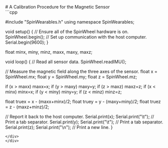 <div class="flex-container"><div class="wide-text">
# A Calibration Procedure for the Magnetic Sensor
</div>
<div class="side-text">
</div>
<div class="code">
```cpp

#include "SpinWearables.h"
using namespace SpinWearables;

void setup() {
  // Ensure all of the SpinWheel hardware is on.
  SpinWheel.begin();
  // Set up communication with the host computer.
  Serial.begin(9600);
}

float minx, miny, minz, maxx, maxy, maxz;

void loop() {
  // Read all sensor data.
  SpinWheel.readIMU();

  // Measure the magnetic field along the three axes of the sensor.
  float x = SpinWheel.mx;
  float y = SpinWheel.my;
  float z = SpinWheel.mz;

  if (x > maxx) maxx=x;
  if (y > maxy) maxy=y;
  if (z > maxz) maxz=z;
  if (x < minx) minx=x;
  if (y < miny) miny=y;
  if (z < minz) minz=z;

  float truex = x - (maxx+minx)/2;
  float truey = y - (maxy+miny)/2;
  float truez = z - (maxz+minz)/2;

  // Report it back to the host computer.
  Serial.print(x);
  Serial.print("\t"); // Print a tab separator.
  Serial.print(y);
  Serial.print("\t"); // Print a tab separator.
  Serial.print(z);
  Serial.print("\n"); // Print a new line.
}
```
</div>
</div>